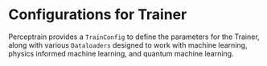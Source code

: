 # Configurations for Trainer

Perceptrain provides a `TrainConfig` to define the parameters for the Trainer, along with various `Dataloaders` designed to work with machine learning, physics informed machine learning, and quantum machine learning.



&nbsp;

&nbsp;

&nbsp;

&nbsp;

&nbsp;

&nbsp;

&nbsp;

&nbsp;

&nbsp;

&nbsp;

&nbsp;

&nbsp;

&nbsp;

&nbsp;

&nbsp;
